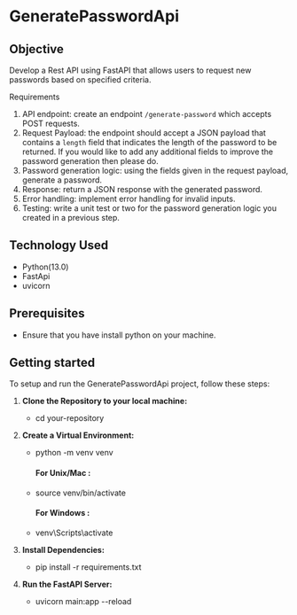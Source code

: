 # GeneratePasswordApi
## Objective 
Develop a Rest API using FastAPI that allows users to request new passwords based on specified criteria.

Requirements
1. API endpoint: create an endpoint `/generate-password` which accepts POST requests.
2. Request Payload: the endpoint should accept a JSON payload that contains a `length` field
that indicates the length of the password to be returned. If you would like to add any
additional fields to improve the password generation then please do.
3. Password generation logic: using the fields given in the request payload, generate a
password.
4. Response: return a JSON response with the generated password.
5. Error handling: implement error handling for invalid inputs.
6. Testing: write a unit test or two for the password generation logic you created in a previous
step.


## Technology Used
* Python(13.0)
* FastApi
* uvicorn

## Prerequisites 
* Ensure that you have install python on your machine.

## Getting started
   To setup and run the GeneratePasswordApi project, follow these steps:
   
1. **Clone the Repository to your local machine:**
    * cd your-repository
2. **Create a Virtual Environment:**
    * python -m venv venv
      
      #### For Unix/Mac :
    * source venv/bin/activate
      #### For Windows  :
    * venv\Scripts\activate
      
3. **Install Dependencies:**
   * pip install -r requirements.txt

4. **Run the FastAPI Server:**
   * uvicorn main:app --reload


